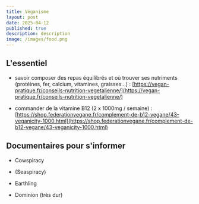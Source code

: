 ```yaml
---
title: Véganisme
layout: post
date: 2025-04-12
published: true
description: description
image: /images/food.png
---
```

## L'essentiel

*   savoir composer des repas équilibrés et où trouver ses nutriments (protéines, fer, calcium, vitamines, graisses...) : [https://vegan-pratique.fr/conseils-nutrition-vegetalienne/](https://vegan-pratique.fr/conseils-nutrition-vegetalienne/)
    
*   commander de la vitamine B12 (2 x 1000mg / semaine) : [https://shop.federationvegane.fr/complement-de-b12-vegane/43-veganicity-1000.html](https://shop.federationvegane.fr/complement-de-b12-vegane/43-veganicity-1000.html)
    

## Documentaires pour s'informer

*   Cowspiracy
    
*   (Seaspiracy)
    
*   Earthling
    
*   Dominion (très dur)